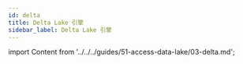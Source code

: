 ```yaml
---
id: delta
title: Delta Lake 引擎
sidebar_label: Delta Lake 引擎
---
```


import Content from '../../../guides/51-access-data-lake/03-delta.md';

<Content />